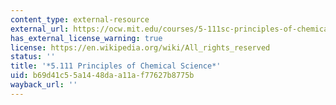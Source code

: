 ```yaml
---
content_type: external-resource
external_url: https://ocw.mit.edu/courses/5-111sc-principles-of-chemical-science-fall-2014/
has_external_license_warning: true
license: https://en.wikipedia.org/wiki/All_rights_reserved
status: ''
title: '*5.111 Principles of Chemical Science*'
uid: b69d41c5-5a14-48da-a11a-f77627b8775b
wayback_url: ''
---
```


